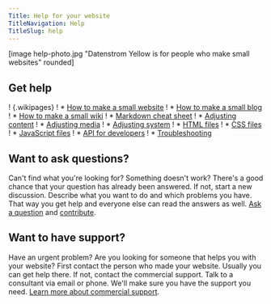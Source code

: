 ```yaml
---
Title: Help for your website
TitleNavigation: Help
TitleSlug: help
---
```

[image help-photo.jpg "Datenstrom Yellow is for people who make small websites" rounded]

## Get help

! {.wikipages}
! * [How to make a small website](how-to-make-a-small-website)
! * [How to make a small blog](how-to-make-a-small-blog)
! * [How to make a small wiki](how-to-make-a-small-wiki)
! * [Markdown cheat sheet](markdown-cheat-sheet)
! * [Adjusting content](adjusting-content)
! * [Adjusting media](adjusting-media)
! * [Adjusting system](adjusting-system)
! * [HTML files](html-files)
! * [CSS files](css-files)
! * [JavaScript files](javascript-files)
! * [API for developers](api-for-developers)
! * [Troubleshooting](troubleshooting)

## Want to ask questions?

Can't find what you're looking for? Something doesn't work? There's a good chance that your question has already been answered. If not, start a new discussion. Describe what you want to do and which problems you have. That way you get help and everyone else can read the answers as well. [Ask a question](https://github.com/datenstrom/yellow/discussions) and [contribute](contributing-guidelines). 

## Want to have support?

Have an urgent problem? Are you looking for someone that helps you with your website? First contact the person who made your website. Usually you can get help there. If not, contact the commercial support. Talk to a consultant via email or phone. We'll make sure you have the support you need. [Learn more about commercial support](https://mayberg.se/support/).

